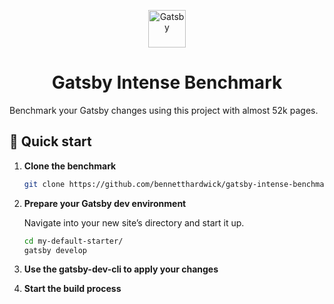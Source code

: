 <p align="center">
  <a href="https://www.gatsbyjs.org">
    <img alt="Gatsby" src="https://www.gatsbyjs.org/monogram.svg" width="60" />
  </a>
</p>
<h1 align="center">
  Gatsby Intense Benchmark
</h1>

Benchmark your Gatsby changes using this project with almost 52k pages.

## 🚀 Quick start

1.  **Clone the benchmark**

    ```sh
    git clone https://github.com/bennetthardwick/gatsby-intense-benchmark
    ```

1.  **Prepare your Gatsby dev environment**

    Navigate into your new site’s directory and start it up.

    ```sh
    cd my-default-starter/
    gatsby develop
    ```

1.  **Use the gatsby-dev-cli to apply your changes**

1.  **Start the build process**
